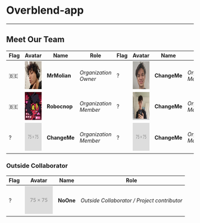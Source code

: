 # Overblend-app
---

## Meet Our Team

| Flag | Avatar | Name | Role | Flag | Avatar | Name | Role |
|---|---|---|---|---|---|---|---|
| 🇧🇪 | <img src="https://github.com/Overblend-app/.github/blob/main/images/Moaad.png" height="75px" alt="Image unavailable"> | **MrMolian** | *Organization Owner* | ? | <img src="https://github.com/Overblend-app/.github/blob/main/images/TUMASMITENVUAHAHA.png" height="75px" alt="Image unavailable"> | **ChangeMe** | *Organization Member* |
| 🇧🇪 | <img src="https://github.com/BelgiansDev/.github/blob/main/images/MillieRobo.png" height="75px" alt="Image unavailable"> | **Robocnop** | *Organization Member* | ? | <img src="https://github.com/Overblend-app/.github/blob/main/images/GuiliannoMwahMwah.jpg" height="75px" alt="Image unavailable"> | **ChangeMe** | *Organization Member* |
| ? | <img src="https://github.com/Overblend-app/.github/blob/main/images/placeholder.png" height="75px" alt="Image unavailable"> | **ChangeMe** | *Organization Member* | ? | <img src="https://github.com/Overblend-app/.github/blob/main/images/placeholder.png" height="75px" alt="Image unavailable"> | **ChangeMe** | *Organization Member* |

### Outside Collaborator

| Flag | Avatar | Name | Role |
|---|---|---|---|
| ? | <img src="https://github.com/Overblend-app/.github/blob/main/images/placeholder.png" height="75px" alt="Image unavailable"> | **NoOne** | *Outside Collaborator / Project contributor* |
